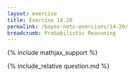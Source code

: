 ```yaml
---
layout: exercise
title: Exercise 14.20
permalink: /bayes-nets-exercises/14-20/
breadcrumb: Probabilistic Reasoning
---
```


{% include mathjax_support %}

<div><i class="arrow-up" data-chapter="bayes-nets-exercises" data-exercise="ex_20" data-rating="0"></i></div>
{% include_relative question.md %}
